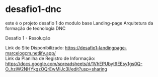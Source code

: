 # desafio1-dnc
este é o projeto desafio 1 do modulo base Landing-page Arquitetura da formação de tecnologia DNC

Desafio 1 - Resolução

Link do Site Disponibilizado: https://desafio1-landingpage-marcelogcm.netlify.app/ <br>
Link da Planilha de Registro de Informação: https://docs.google.com/spreadsheets/d/1VhEPUbyt9EEsy1gs0Q-O_hziW2NHYkgzOQrEwMlJc3I/edit?usp=sharing

